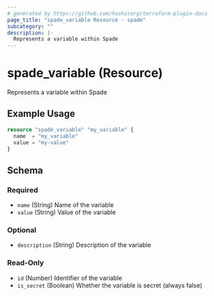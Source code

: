```yaml
---
# generated by https://github.com/hashicorp/terraform-plugin-docs
page_title: "spade_variable Resource - spade"
subcategory: ""
description: |-
  Represents a variable within Spade
---
```


# spade_variable (Resource)

Represents a variable within Spade

## Example Usage

```terraform
resource "spade_variable" "my_variable" {
  name  = "my_variable"
  value = "my-value"
}
```

<!-- schema generated by tfplugindocs -->
## Schema

### Required

- `name` (String) Name of the variable
- `value` (String) Value of the variable

### Optional

- `description` (String) Description of the variable

### Read-Only

- `id` (Number) Identifier of the variable
- `is_secret` (Boolean) Whether the variable is secret (always false)
